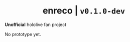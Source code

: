 # <div align="center">enreco | `v0.1.0-dev`</div>

**Unofficial** hololive fan project

No prototype yet.
